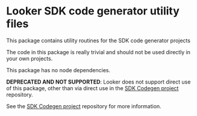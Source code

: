 # Looker SDK code generator utility files

This package contains utility routines for the SDK code generator projects

The code in this package is really trivial and should not be used directly in your own projects.

This package has no node dependencies.

**DEPRECATED AND NOT SUPPORTED**: Looker does not support direct use of this package, other than via direct use in the
[SDK Codegen project](https://github.com/looker-open-source/sdk-codegen) repository.

See the [SDK Codegen project](https://github.com/looker-open-source/sdk-codegen) repository for more information.
